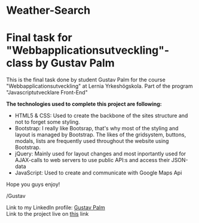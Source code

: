 # Weather-Search

<h1>Final task for "Webbapplicationsutveckling"-class by Gustav Palm</h1>

This is the final task done by student Gustav Palm for the course "Webbapplicationsutveckling" at Lernia Yrkeshögskola. Part of the program "Javascriptutvecklare Front-End"

<strong>The technologies used to complete this project are following:</strong>
<ul>
	<li>HTML5 & CSS: Used to create the backbone of the sites structure and not to forget some styling.</li>
	<li>Bootstrap: I really like Bootsrap, that's why most of the styling and layout is managed by Bootstrap. The likes of the gridsystem, buttons, modals, lists are frequently used throughout the website using Bootstrap.</li>
	<li>jQuery: Mainly used for layout changes and most inportantly used for AJAX-calls to web servers to use public API:s and access their JSON-data </li>
	<li>JavaScript: Used to create and communicate with Google Maps Api</li>
</ul>

Hope you guys enjoy! 

/Gustav

Link to my LinkedIn profile: <a href="https://www.linkedin.com/in/gustav-palm-53393a114?trk=nav_responsive_tab_profile 
">Gustav Palm</a></br>
Link to the project live on <a href="https://gustavpalm.com/">this</a> link